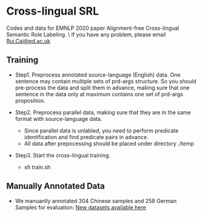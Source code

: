 # Cross-lingual SRL
Codes and data for EMNLP 2020 paper Alignment-free Cross-lingual Semantic Role Labeling. \\
If you have any problem, please email Rui.Cai@ed.ac.uk

## Training ##
- Step1. Preprocess annotated source-language (English) data. One sentence may contain multiple sets of prd-args structure.
        So you should pre-process the data and split them in advance, 
        making sure that one sentence in the data only at maximum contains one set of prd-args proposition.

- Step2. Preprocess parallel data, making sure that they are in the same format with source-language data. 
   - Since parallel data is unlabled, you need to perform predicate identification and find predicate pairs in advance.
   - All data after prepocessing should be placed under directory ./temp


- Step3. Start the cross-lingual training.
   - sh train.sh
         
## Manually Annotated Data ##
- We manuanlly annotated 304 Chinese samples and 258 German Samples for evaluation: [New datasets available here](https://github.com/RuiCaiNLP/ZH_DE_Datasets)
